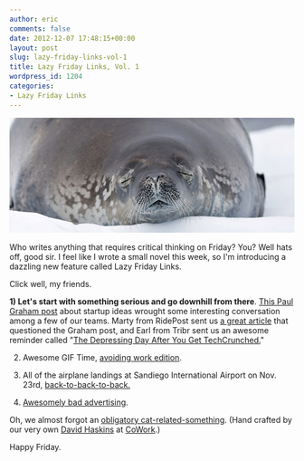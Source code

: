 ```yaml
---
author: eric
comments: false
date: 2012-12-07 17:48:15+00:00
layout: post
slug: lazy-friday-links-vol-1
title: Lazy Friday Links, Vol. 1
wordpress_id: 1204
categories:
- Lazy Friday Links
---
```


<img src="/images/blog/2012/12/lazy-friday-1.jpg" style="border-radius: 3px;">

Who writes anything that requires critical thinking on Friday? You? Well hats off, good sir. I feel like I wrote a small novel this week, so I'm introducing a dazzling new feature called Lazy Friday Links.

Click well, my friends.

<!-- more -->

**1) Let's start with something serious and go downhill from there**.
[This Paul Graham post](http://www.paulgraham.com/startupideas.html) about startup ideas wrought some interesting conversation among a few of our teams. Marty from RidePost sent us [a great article](http://mattmaroon.com/2012/11/21/startup-ideas/) that questioned the Graham post, and Earl from Tribr sent us an awesome reminder called "[The Depressing Day After You Get TechCrunched.](http://viniciusvacanti.com/2012/11/19/the-depressing-day-after-you-get-techcrunched/)"

2) Awesome GIF Time, [avoiding work edition](http://i46.tinypic.com/zt7vpj.gif). 

3) All of the airplane landings at Sandiego International Airport on Nov. 23rd, [back-to-back-to-back.](http://vimeo.com/54658957)

4) [Awesomely bad advertising](/images/blog/2012/11/urn-your-biz.jpg). 

Oh, we almost forgot an [obligatory cat-related-something](http://kittencube.com/). (Hand crafted by our very own [David Haskins](https://twitter.com/skinnysc) at [CoWork](https://twitter.com/cowork).)

Happy Friday. 

